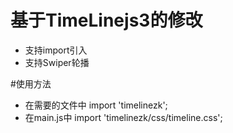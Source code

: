 # 基于TimeLinejs3的修改
- 支持import引入
- 支持Swiper轮播

#使用方法

- 在需要的文件中 import 'timelinezk';
- 在main.js中 import 'timelinezk/css/timeline.css';
